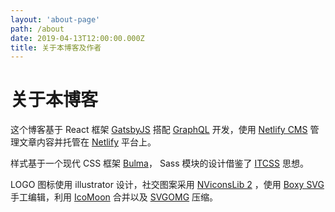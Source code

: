 ```yaml
---
layout: 'about-page'
path: /about
date: 2019-04-13T12:00:00.000Z
title: 关于本博客及作者
---
```


# 关于本博客

这个博客基于 React 框架 [GatsbyJS](https://gatsbyjs.org) 搭配 [GraphQL](https://graphql.org/) 开发，使用 [Netlify CMS](https://www.netlifycms.org/) 管理文章内容并托管在 [Netlify](https://www.netlify.com/) 平台上。

样式基于一个现代 CSS 框架 [Bulma](https://bulma.io/)， Sass 模块的设计借鉴了 [ITCSS](https://itcss.io/) 思想。

LOGO 图标使用 illustrator 设计，社交图案采用 [NViconsLib 2](https://github.com/nullice/NViconsLib_Silhouette) ，使用 [Boxy SVG](https://boxy-svg.com/) 手工编辑，利用 [IcoMoon](https://icomoon.io/) 合并以及 [SVGOMG](https://jakearchibald.github.io/svgomg/) 压缩。